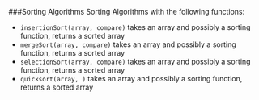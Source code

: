 ###Sorting Algorithms
Sorting Algorithms with the following functions:


- `insertionSort(array, compare)` takes an array and possibly a sorting function, returns a sorted array
- `mergeSort(array, compare)` takes an array and possibly a sorting function, returns a sorted array
- `selectionSort(array, compare)` takes an array and possibly a sorting function, returns a sorted array
- `quicksort(array, )` takes an array and possibly a sorting function, returns a sorted array
